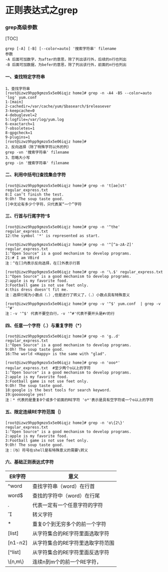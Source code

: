 # 正则表达式之grep
### grep高级参数
[TOC]

````
grep [-A] [-B] [--color=auto] '搜索字符串' filename
参数
-A 后面可加数字，为after的意思，除了列出该行外，后续的n行也列出
-B 后面可加数据，为befer的意思，除了列出该行外，前面的n行也列出
````
#### 一、查找特定字符串
````
1、查找字符串
[root@izwz9hpp9gmzo5x5e06iqjz home]# grep -n -A4 -B5 --color=auto 'log' yum.conf
1-[main]
2-cachedir=/var/cache/yum/$basearch/$releasever
3-keepcache=0
4-debuglevel=2
5:logfile=/var/log/yum.log
6-exactarch=1
7-obsoletes=1
8-gpgcheck=1
9-plugins=1
[root@izwz9hpp9gmzo5x5e06iqjz home]#
2、反向选择（除了特殊字符以外的列）
grep -vn '搜索字符串' filename
3、忽略大小写
grep -in '搜索字符串' filename
````

####  二、利用中括号[]查找集合字符

````
[root@izwz9hpp9gmzo5x5e06iqjz home]# grep -n 't[ae]st' regular_express.txt
8:I can't finish the test.
9:Oh! The soup taste good.
[]中无论有多少个字符，只代表某“一个”字符
````

#### 三、行首与行尾字符^$

````
[root@izwz9hpp9gmzo5x5e06iqjz home]# grep -n '^the' regular_express.txt
12:the symbol '*' is represented as start.

[root@izwz9hpp9gmzo5x5e06iqjz home]# grep -n '^[^a-zA-Z]' regular_express.txt
1:"Open Source" is a good mechanism to develop programs.
21:# I am VBird
注：^在[]内表示反向选择，在[]外表示行首

[root@izwz9hpp9gmzo5x5e06iqjz home]# grep -n '\.$' regular_express.txt
1:"Open Source" is a good mechanism to develop programs.
2:apple is my favorite food.
3:Football game is not use feet only.
4:this dress doesn't fit me.
注：选择行尾为小数点（.）,但是进行了转义了，（.）小数点具有特殊意义
````

````
[root@izwz9hpp9gmzo5x5e06iqjz home]# grep -v '^$' yum.conf  | grep -v '^#'
注：-v '^$' 代表不要空白行，-v '^#'代表不要开头是#r的行
````

####  四、任意一个字符（.）与重复字符（*）

````
[root@izwz9hpp9gmzo5x5e06iqjz home]# grep -n 'g..d' regular_express.txt
1:"Open Source" is a good mechanism to develop programs.
9:Oh! The soup taste good.
16:The world <Happy> is the same with "glad".
````

````
[root@izwz9hpp9gmzo5x5e06iqjz home]# grep -n 'ooo*' regular_express.txt  #至少两个o以上的字符
1:"Open Source" is a good mechanism to develop programs.
2:apple is my favorite food.
3:Football game is not use feet only.
9:Oh! The soup taste good.
18:google is the best tools for search keyword.
19:goooooogle yes!
注：* 代表的是重复0个或多个前面的RE字符 'o*'表示是具有空字符或一个o以上的字符
````

#### 五、限定连续RE字符范围｛｝

````
[root@izwz9hpp9gmzo5x5e06iqjz home]# grep -n 'o\{2\}' regular_express.txt
1:"Open Source" is a good mechanism to develop programs.
2:apple is my favorite food.
3:Football game is not use feet only.
9:Oh! The soup taste good.
注：｛与｝符号在shell是有特殊意义的需要\转义
````

#### 六、基础正则表达式字符

| ER字符      | 意义                |
| --------- | ----------------- |
| ^word     | 查找字符串（word）在行首    |
| word$     | 查找的字符中（word）在行尾   |
| .         | 代表一定有一个任意字符的字符    |
|          | 转义字符              |
| *         | 重复0个到无穷多个的前一个字符   |
| [list]    | 从字符集合的RE字符里面选取字符  |
| [n1-n2]   | 从字符集合的RE字符里选取字符范围 |
| [^list]   | 从字符集合的RE字符里面反选字符  |
| \\{n,m\\} | 连续n到m个的前一个RE字符，   |

<Valine></Valine>
